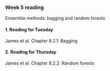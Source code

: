 ### Week 5 reading

Ensemble methods: bagging and random forests



#### 1. Reading for Tuesday

James et al. Chapter 8.2.1: Bagging



#### 2. Reading for Thursday
James et al. Chapter 8.2.2: Random forests
